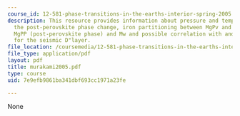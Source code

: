 ```yaml
---
course_id: 12-581-phase-transitions-in-the-earths-interior-spring-2005
description: This resource provides information about pressure and temperature of
  the post-perovskite phase change, iron partitioning between MgPv and Mw and between
  MgPP (post-perovskite phase) and Mw and possible correlation with and implications
  for the seismic D"layer.
file_location: /coursemedia/12-581-phase-transitions-in-the-earths-interior-spring-2005/7e9efb9861ba341dbf693cc1971a23fe_murakami2005.pdf
file_type: application/pdf
layout: pdf
title: murakami2005.pdf
type: course
uid: 7e9efb9861ba341dbf693cc1971a23fe

---
```

None